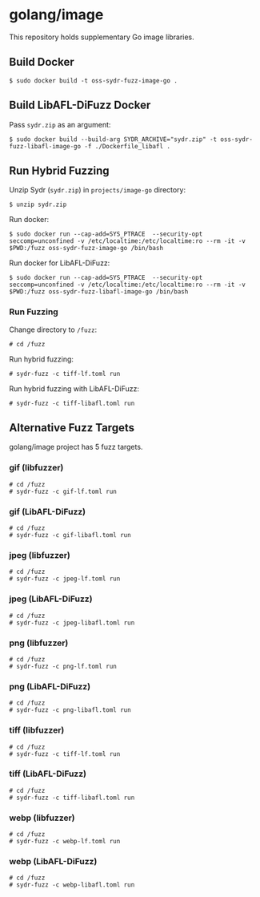 # golang/image

This repository holds supplementary Go image libraries.

## Build Docker

    $ sudo docker build -t oss-sydr-fuzz-image-go .

## Build LibAFL-DiFuzz Docker

Pass `sydr.zip` as an argument:

    $ sudo docker build --build-arg SYDR_ARCHIVE="sydr.zip" -t oss-sydr-fuzz-libafl-image-go -f ./Dockerfile_libafl .

## Run Hybrid Fuzzing

Unzip Sydr (`sydr.zip`) in `projects/image-go` directory:

    $ unzip sydr.zip

Run docker:

    $ sudo docker run --cap-add=SYS_PTRACE  --security-opt seccomp=unconfined -v /etc/localtime:/etc/localtime:ro --rm -it -v $PWD:/fuzz oss-sydr-fuzz-image-go /bin/bash

Run docker for LibAFL-DiFuzz:

    $ sudo docker run --cap-add=SYS_PTRACE  --security-opt seccomp=unconfined -v /etc/localtime:/etc/localtime:ro --rm -it -v $PWD:/fuzz oss-sydr-fuzz-libafl-image-go /bin/bash

### Run Fuzzing

Change directory to `/fuzz`:

    # cd /fuzz

Run hybrid fuzzing:

    # sydr-fuzz -c tiff-lf.toml run

Run hybrid fuzzing with LibAFL-DiFuzz:

    # sydr-fuzz -c tiff-libafl.toml run

## Alternative Fuzz Targets

golang/image project has 5 fuzz targets.

### gif (libfuzzer)

    # cd /fuzz
    # sydr-fuzz -c gif-lf.toml run

### gif (LibAFL-DiFuzz)

    # cd /fuzz
    # sydr-fuzz -c gif-libafl.toml run

### jpeg (libfuzzer)

    # cd /fuzz
    # sydr-fuzz -c jpeg-lf.toml run

### jpeg (LibAFL-DiFuzz)

    # cd /fuzz
    # sydr-fuzz -c jpeg-libafl.toml run

### png (libfuzzer)

    # cd /fuzz
    # sydr-fuzz -c png-lf.toml run

### png (LibAFL-DiFuzz)

    # cd /fuzz
    # sydr-fuzz -c png-libafl.toml run

### tiff (libfuzzer)

    # cd /fuzz
    # sydr-fuzz -c tiff-lf.toml run

### tiff (LibAFL-DiFuzz)

    # cd /fuzz
    # sydr-fuzz -c tiff-libafl.toml run

### webp (libfuzzer)

    # cd /fuzz
    # sydr-fuzz -c webp-lf.toml run

### webp (LibAFL-DiFuzz)

    # cd /fuzz
    # sydr-fuzz -c webp-libafl.toml run
